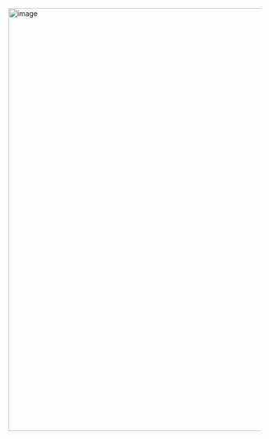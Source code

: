 <img width="892" height="846" alt="image" src="https://github.com/user-attachments/assets/e54ef963-a013-4287-a7ea-ab5c9d394ca2" />
